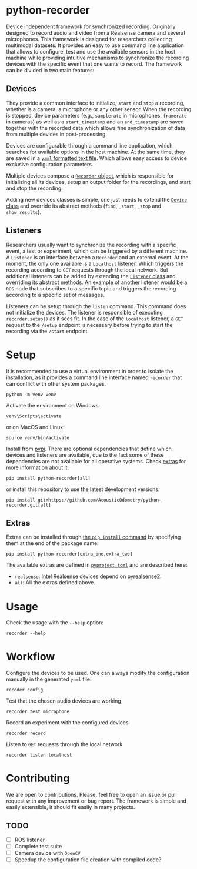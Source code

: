 # python-recorder

Device independent framework for synchronized recording. Originally designed to
record audio and video from a Realsense camera and several microphones. This
framework is designed for researchers collecting multimodal datasets. It
provides an easy to use command line application that allows to configure, test and
use the available sensors in the host machine while providing intuitive mechanisms 
to synchronize the recording devices with the specific event that one wants to record. 
The framework can be divided in two main features:

## Devices
They provide a common interface to initialize, `start` and `stop` a recording,
whether is a camera, a microphone or any other sensor. When the recording is
stopped, device parameters (e.g., `samplerate` in microphones, `framerate` in
cameras) as well as a `start_timestamp` and an `end_timestamp` are saved
together with the recorded data which allows fine synchronization of data from
multiple devices in post-processing.

Devices are configurable through a command line application, which searches for
available options in the host machine. At the same time, they are saved in a
[`yaml` formatted text file](./example-config.yaml). Which allows easy access
to device exclusive configuration parameters.

Multiple devices compose a [`Recorder` object](./recorder/recorder.py), which
is responsible for initializing all its devices, setup an output folder for the
recordings, and start and stop the recording.

Adding new devices classes is simple, one just needs to extend the [`Device`
class](./recorder/device/device.py) and override its abstract methods (`find`,
`_start`, `_stop` and `show_results`).

## Listeners
Researchers usually want to synchronize the recording with a specific event, a
test or experiment, which can be triggered by a different machine. A `Listener`
is an interface between a `Recorder` and an external event. At the moment, the
only one available is a [`Localhost`
listener](./recorder/listener/localhost.py). Which triggers the recording
according to `GET` requests through the local network. But additional listeners
can be added by extending the [`Listener`
class](./recorder/listener/listener.py) and overriding its abstract methods. An
example of another listener would be a `ROS` node that subscribes to a specific
topic and triggers the recording according to a specific set of messages.

Listeners can be setup through the `listen` command. This command does not initialize
the devices. The listener is responsible of executing `recorder.setup()` as it
sees fit. In the case of the `localhost` listener, a `GET` request to the
`/setup` endpoint is necessary before trying to start the recording via the
`/start` endpoint.

# Setup
It is recommended to use a virtual environment in order to isolate the
installation, as it provides a command line interface named `recorder` that can
conflict with other system packages.

```
python -m venv venv
````

Activate the environment on Windows:

```
venv\Scripts\activate
```

or on MacOS and Linux:

```
source venv/bin/activate
```

Install from [pypi](https://pypi.org/project/python-recorder/). There are
optional dependencies that define which devices and listeners are available,
due to the fact some of these dependencies are not available for all operative
systems. Check [extras](#extras) for more information about it.
```
pip install python-recorder[all]
```

or install this repository to use the latest development versions.
```
pip install git+https://github.com/AcousticOdometry/python-recorder.git[all]
```

## Extras
Extras can be installed through [the `pip install`
command](https://pip.pypa.io/en/stable/cli/pip_install/#requirement-specifiers)
by specifying them at the end of the package name:

```
pip install python-recorder[extra_one,extra_two]
```

The available extras are defined in [`pyproject.toml`](./pyproject.toml) and
are described here:

- `realsense`: [Intel
    Realsense](https://www.intel.com/content/www/us/en/architecture-and-technology/realsense-overview.html)
    devices depend on [pyrealsense2](https://pypi.org/project/pyrealsense2/).
- `all`: All the extras defined above.

# Usage
Check the usage with the `--help` option:
```
recorder --help
```

# Workflow

Configure the devices to be used. One can always modify the configuration
manually in the generated `yaml` file.
```
recoder config
```

Test that the chosen audio devices are working
```
recorder test microphone
```

Record an experiment with the configured devices
```
recorder record
```

Listen to `GET` requests through the local network
```
recorder listen localhost
```

# Contributing
We are open to contributions. Please, feel free to open an issue or pull
request with any improvement or bug report. The framework is simple and easily
extensible, it should fit easily in many projects.

## TODO

- [ ] ROS listener
- [ ] Complete test suite
- [ ] Camera device with `OpenCV`
- [ ] Speedup the configuration file creation with compiled code?
